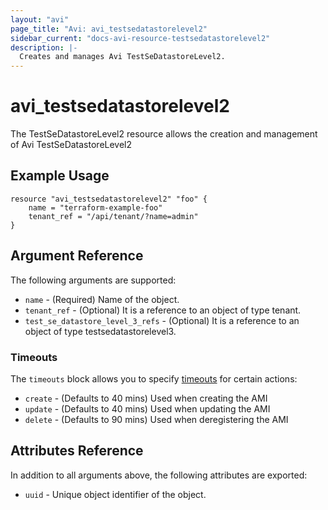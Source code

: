 ```yaml
---
layout: "avi"
page_title: "Avi: avi_testsedatastorelevel2"
sidebar_current: "docs-avi-resource-testsedatastorelevel2"
description: |-
  Creates and manages Avi TestSeDatastoreLevel2.
---
```


# avi_testsedatastorelevel2

The TestSeDatastoreLevel2 resource allows the creation and management of Avi TestSeDatastoreLevel2

## Example Usage

```hcl
resource "avi_testsedatastorelevel2" "foo" {
    name = "terraform-example-foo"
    tenant_ref = "/api/tenant/?name=admin"
}
```

## Argument Reference

The following arguments are supported:

* `name` - (Required) Name of the object.
* `tenant_ref` - (Optional) It is a reference to an object of type tenant.
* `test_se_datastore_level_3_refs` - (Optional) It is a reference to an object of type testsedatastorelevel3.


### Timeouts

The `timeouts` block allows you to specify [timeouts](https://www.terraform.io/docs/configuration/resources.html#timeouts) for certain actions:

* `create` - (Defaults to 40 mins) Used when creating the AMI
* `update` - (Defaults to 40 mins) Used when updating the AMI
* `delete` - (Defaults to 90 mins) Used when deregistering the AMI

## Attributes Reference

In addition to all arguments above, the following attributes are exported:

* `uuid` -  Unique object identifier of the object.

